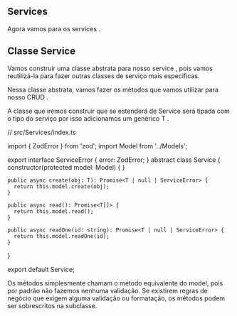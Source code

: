 ## Services
Agora vamos para os services .

## Classe Service

Vamos construir uma classe abstrata para nosso service , pois vamos reutilizá-la para fazer outras classes de serviço mais especificas.

Nessa classe abstrata, vamos fazer os métodos que vamos utilizar para nosso CRUD .

A classe que iremos construir que se estenderá de Service será tipada com o tipo do serviço por isso adicionamos um genérico T .


  // src/Services/index.ts

  import { ZodError } from 'zod';
  import Model from '../Models';

  export interface ServiceError {
    error: ZodError;
  }
  abstract class Service<T> {
    constructor(protected model: Model<T>) { }

    public async create(obj: T): Promise<T | null | ServiceError> {
      return this.model.create(obj);
    }

    public async read(): Promise<T[]> {
      return this.model.read();
    }

    public async readOne(id: string): Promise<T | null | ServiceError> {
      return this.model.readOne(id);
    }
  }

  export default Service;


  
Os métodos simplesmente chamam o método equivalente do model, pois por padrão não fazemos nenhuma validação. Se existirem regras de negócio que exigem alguma validação ou formatação, os métodos podem ser sobrescritos na subclasse.
